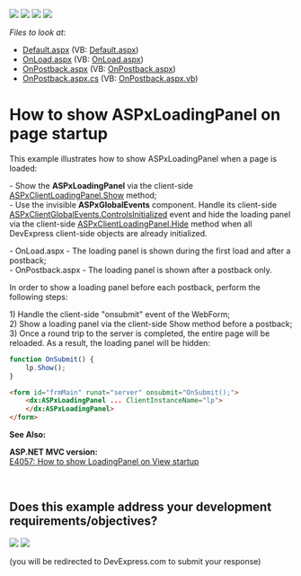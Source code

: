 <!-- default badges list -->
![](https://img.shields.io/endpoint?url=https://codecentral.devexpress.com/api/v1/VersionRange/128565182/11.2.11%2B)
[![](https://img.shields.io/badge/Open_in_DevExpress_Support_Center-FF7200?style=flat-square&logo=DevExpress&logoColor=white)](https://supportcenter.devexpress.com/ticket/details/E4013)
[![](https://img.shields.io/badge/📖_How_to_use_DevExpress_Examples-e9f6fc?style=flat-square)](https://docs.devexpress.com/GeneralInformation/403183)
[![](https://img.shields.io/badge/💬_Leave_Feedback-feecdd?style=flat-square)](#does-this-example-address-your-development-requirementsobjectives)
<!-- default badges end -->
<!-- default file list -->
*Files to look at*:

* [Default.aspx](./CS/WebSite/Default.aspx) (VB: [Default.aspx](./VB/WebSite/Default.aspx))
* [OnLoad.aspx](./CS/WebSite/OnLoad.aspx) (VB: [OnLoad.aspx](./VB/WebSite/OnLoad.aspx))
* [OnPostback.aspx](./CS/WebSite/OnPostback.aspx) (VB: [OnPostback.aspx](./VB/WebSite/OnPostback.aspx))
* [OnPostback.aspx.cs](./CS/WebSite/OnPostback.aspx.cs) (VB: [OnPostback.aspx.vb](./VB/WebSite/OnPostback.aspx.vb))
<!-- default file list end -->
# How to show ASPxLoadingPanel on page startup


<p>This example illustrates how to show ASPxLoadingPanel when a page is loaded:</p><p>- Show the <strong>ASPxLoadingPanel</strong> via the client-side <a href="http://documentation.devexpress.com/#AspNet/DevExpressWebASPxLoadingPanelScriptsASPxClientLoadingPanel_Showtopic"><u>ASPxClientLoadingPanel.Show</u></a> method;<br />
- Use the invisible <strong>ASPxGlobalEvents</strong> component. Handle its client-side <a href="http://documentation.devexpress.com/#AspNet/DevExpressWebASPxGlobalEventsScriptsASPxClientGlobalEvents_ControlsInitializedtopic"><u>ASPxClientGlobalEvents.ControlsInitialized</u></a> event and hide the loading panel via the client-side <a href="http://documentation.devexpress.com/#AspNet/DevExpressWebASPxLoadingPanelScriptsASPxClientLoadingPanel_Hidetopic"><u>ASPxClientLoadingPanel.Hide</u></a> method when all DevExpress client-side objects are already initialized.</p><p>- OnLoad.aspx - The loading panel is shown during the first load and after a postback;<br />
- OnPostback.aspx - The loading panel is shown after a postback only.</p><p>In order to show a loading panel before each postback, perform the following steps:</p><p>1) Handle the client-side "onsubmit" event of the WebForm;<br />
2) Show a loading panel via the client-side Show method before a postback;<br />
3) Once a round trip to the server is completed, the entire page will be reloaded. As a result, the loading panel will be hidden:</p>

```js
function OnSubmit() {
    lp.Show();
}
```

<p> </p>

```aspx
<form id="frmMain" runat="server" onsubmit="OnSubmit();">
    <dx:ASPxLoadingPanel ... ClientInstanceName="lp">
    </dx:ASPxLoadingPanel>
</form>
```

<p> </p><p><strong>See Also:</strong></p><p><strong>ASP.NET MVC version:</strong><br />
<a href="https://www.devexpress.com/Support/Center/p/E4057">E4057: How to show LoadingPanel on View startup</a></p>

<br/>


<!-- feedback -->
## Does this example address your development requirements/objectives?

[<img src="https://www.devexpress.com/support/examples/i/yes-button.svg"/>](https://www.devexpress.com/support/examples/survey.xml?utm_source=github&utm_campaign=asp-net-web-forms-loading-panel-display-control-on-page-load&~~~was_helpful=yes) [<img src="https://www.devexpress.com/support/examples/i/no-button.svg"/>](https://www.devexpress.com/support/examples/survey.xml?utm_source=github&utm_campaign=asp-net-web-forms-loading-panel-display-control-on-page-load&~~~was_helpful=no)

(you will be redirected to DevExpress.com to submit your response)
<!-- feedback end -->
